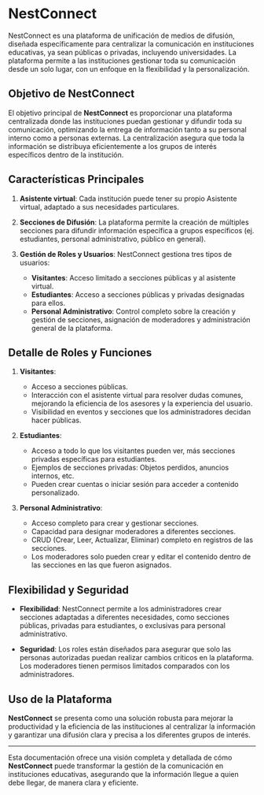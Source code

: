 # NestConnect

NestConnect es una plataforma de unificación de medios de difusión, diseñada específicamente para centralizar la comunicación en instituciones educativas, ya sean públicas o privadas, incluyendo universidades. La plataforma permite a las instituciones gestionar toda su comunicación desde un solo lugar, con un enfoque en la flexibilidad y la personalización.

## **Objetivo de NestConnect**

El objetivo principal de **NestConnect** es proporcionar una plataforma centralizada donde las instituciones puedan gestionar y difundir toda su comunicación, optimizando la entrega de información tanto a su personal interno como a personas externas. La centralización asegura que toda la información se distribuya eficientemente a los grupos de interés específicos dentro de la institución.

## **Características Principales**

1. **Asistente virtual**: Cada institución puede tener su propio Asistente virtual, adaptado a sus necesidades particulares.

2. **Secciones de Difusión**: La plataforma permite la creación de múltiples secciones para difundir información específica a grupos específicos (ej. estudiantes, personal administrativo, público en general).

3. **Gestión de Roles y Usuarios**: NestConnect gestiona tres tipos de usuarios:
   - **Visitantes**: Acceso limitado a secciones públicas y al asistente virtual.
   - **Estudiantes**: Acceso a secciones públicas y privadas designadas para ellos.
   - **Personal Administrativo**: Control completo sobre la creación y gestión de secciones, asignación de moderadores y administración general de la plataforma.

## **Detalle de Roles y Funciones**

1. **Visitantes**:
   - Acceso a secciones públicas.
   - Interacción con el asistente virtual para resolver dudas comunes, mejorando la eficiencia de los asesores y la experiencia del usuario.
   - Visibilidad en eventos y secciones que los administradores decidan hacer públicas.

2. **Estudiantes**:
   - Acceso a todo lo que los visitantes pueden ver, más secciones privadas específicas para estudiantes.
   - Ejemplos de secciones privadas: Objetos perdidos, anuncios internos, etc.
   - Pueden crear cuentas o iniciar sesión para acceder a contenido personalizado.

3. **Personal Administrativo**:
   - Acceso completo para crear y gestionar secciones.
   - Capacidad para designar moderadores a diferentes secciones.
   - CRUD (Crear, Leer, Actualizar, Eliminar) completo en registros de las secciones.
   - Los moderadores solo pueden crear y editar el contenido dentro de las secciones en las que fueron asignados.

## **Flexibilidad y Seguridad**

- **Flexibilidad**: NestConnect permite a los administradores crear secciones adaptadas a diferentes necesidades, como secciones públicas, privadas para estudiantes, o exclusivas para personal administrativo.
  
- **Seguridad**: Los roles están diseñados para asegurar que solo las personas autorizadas puedan realizar cambios críticos en la plataforma. Los moderadores tienen permisos limitados comparados con los administradores.


## **Uso de la Plataforma**

**NestConnect** se presenta como una solución robusta para mejorar la productividad y la eficiencia de las instituciones al centralizar la información y garantizar una difusión clara y precisa a los diferentes grupos de interés.

---

Esta documentación ofrece una visión completa y detallada de cómo **NestConnect** puede transformar la gestión de la comunicación en instituciones educativas, asegurando que la información llegue a quien debe llegar, de manera clara y eficiente.